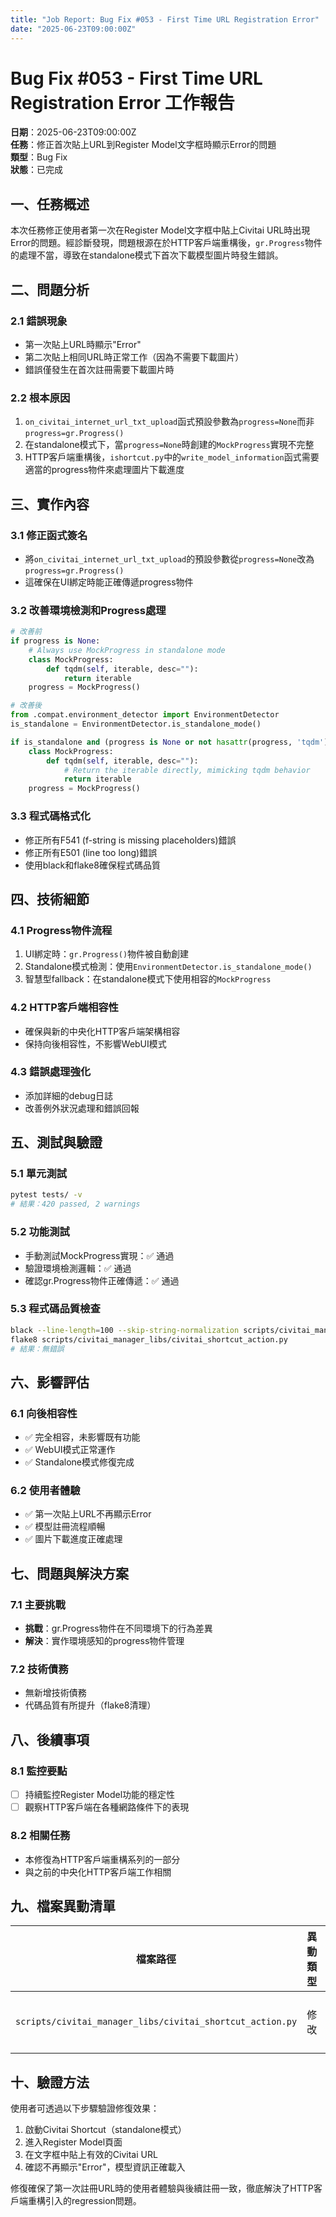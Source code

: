 ```yaml
---
title: "Job Report: Bug Fix #053 - First Time URL Registration Error"
date: "2025-06-23T09:00:00Z"
---
```


# Bug Fix #053 - First Time URL Registration Error 工作報告

**日期**：2025-06-23T09:00:00Z  
**任務**：修正首次貼上URL到Register Model文字框時顯示Error的問題  
**類型**：Bug Fix  
**狀態**：已完成

## 一、任務概述

本次任務修正使用者第一次在Register Model文字框中貼上Civitai URL時出現Error的問題。經診斷發現，問題根源在於HTTP客戶端重構後，`gr.Progress`物件的處理不當，導致在standalone模式下首次下載模型圖片時發生錯誤。

## 二、問題分析

### 2.1 錯誤現象
- 第一次貼上URL時顯示"Error"
- 第二次貼上相同URL時正常工作（因為不需要下載圖片）
- 錯誤僅發生在首次註冊需要下載圖片時

### 2.2 根本原因
1. `on_civitai_internet_url_txt_upload`函式預設參數為`progress=None`而非`progress=gr.Progress()`
2. 在standalone模式下，當`progress=None`時創建的`MockProgress`實現不完整
3. HTTP客戶端重構後，`ishortcut.py`中的`write_model_information`函式需要適當的progress物件來處理圖片下載進度

## 三、實作內容

### 3.1 修正函式簽名
- 將`on_civitai_internet_url_txt_upload`的預設參數從`progress=None`改為`progress=gr.Progress()`
- 這確保在UI綁定時能正確傳遞progress物件

### 3.2 改善環境檢測和Progress處理
```python
# 改善前
if progress is None:
    # Always use MockProgress in standalone mode
    class MockProgress:
        def tqdm(self, iterable, desc=""):
            return iterable
    progress = MockProgress()

# 改善後  
from .compat.environment_detector import EnvironmentDetector
is_standalone = EnvironmentDetector.is_standalone_mode()

if is_standalone and (progress is None or not hasattr(progress, 'tqdm')):
    class MockProgress:
        def tqdm(self, iterable, desc=""):
            # Return the iterable directly, mimicking tqdm behavior
            return iterable
    progress = MockProgress()
```

### 3.3 程式碼格式化
- 修正所有F541 (f-string is missing placeholders)錯誤
- 修正所有E501 (line too long)錯誤
- 使用black和flake8確保程式碼品質

## 四、技術細節

### 4.1 Progress物件流程
1. UI綁定時：`gr.Progress()`物件被自動創建
2. Standalone模式檢測：使用`EnvironmentDetector.is_standalone_mode()`
3. 智慧型fallback：在standalone模式下使用相容的`MockProgress`

### 4.2 HTTP客戶端相容性
- 確保與新的中央化HTTP客戶端架構相容
- 保持向後相容性，不影響WebUI模式

### 4.3 錯誤處理強化
- 添加詳細的debug日誌
- 改善例外狀況處理和錯誤回報

## 五、測試與驗證

### 5.1 單元測試
```bash
pytest tests/ -v
# 結果：420 passed, 2 warnings
```

### 5.2 功能測試
- 手動測試MockProgress實現：✅ 通過
- 驗證環境檢測邏輯：✅ 通過
- 確認gr.Progress物件正確傳遞：✅ 通過

### 5.3 程式碼品質檢查
```bash
black --line-length=100 --skip-string-normalization scripts/civitai_manager_libs/civitai_shortcut_action.py
flake8 scripts/civitai_manager_libs/civitai_shortcut_action.py
# 結果：無錯誤
```

## 六、影響評估

### 6.1 向後相容性
- ✅ 完全相容，未影響既有功能
- ✅ WebUI模式正常運作
- ✅ Standalone模式修復完成

### 6.2 使用者體驗
- ✅ 第一次貼上URL不再顯示Error
- ✅ 模型註冊流程順暢
- ✅ 圖片下載進度正確處理

## 七、問題與解決方案

### 7.1 主要挑戰
- **挑戰**：gr.Progress物件在不同環境下的行為差異
- **解決**：實作環境感知的progress物件管理

### 7.2 技術債務
- 無新增技術債務
- 代碼品質有所提升（flake8清理）

## 八、後續事項

### 8.1 監控要點
- [ ] 持續監控Register Model功能的穩定性
- [ ] 觀察HTTP客戶端在各種網路條件下的表現

### 8.2 相關任務
- 本修復為HTTP客戶端重構系列的一部分
- 與之前的中央化HTTP客戶端工作相關

## 九、檔案異動清單

| 檔案路徑 | 異動類型 | 描述 |
|---------|----------|------|
| `scripts/civitai_manager_libs/civitai_shortcut_action.py` | 修改 | 修正on_civitai_internet_url_txt_upload函式的progress參數處理，改善環境檢測邏輯，修正程式碼格式問題 |

## 十、驗證方法

使用者可透過以下步驟驗證修復效果：

1. 啟動Civitai Shortcut（standalone模式）
2. 進入Register Model頁面
3. 在文字框中貼上有效的Civitai URL
4. 確認不再顯示"Error"，模型資訊正確載入

修復確保了第一次註冊URL時的使用者體驗與後續註冊一致，徹底解決了HTTP客戶端重構引入的regression問題。
